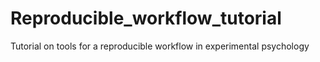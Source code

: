 # Reproducible_workflow_tutorial

Tutorial on tools for a reproducible workflow in experimental psychology
